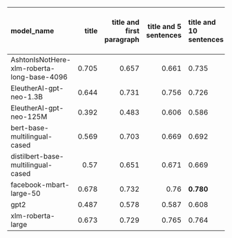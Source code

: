 | model_name                                 |   title |   title and first paragraph |   title and 5 sentences | title and 10 sentences   |   title and first sentence each paragraph |   raw text |
|:-------------------------------------------|--------:|----------------------------:|------------------------:|:-------------------------|------------------------------------------:|-----------:|
| AshtonIsNotHere-xlm-roberta-long-base-4096 |   0.705 |                       0.657 |                   0.661 | 0.735                    |                                     0.727 |      0.708 |
| EleutherAI-gpt-neo-1.3B                    |   0.644 |                       0.731 |                   0.756 | 0.726                    |                                     0.713 |      0.716 |
| EleutherAI-gpt-neo-125M                    |   0.392 |                       0.483 |                   0.606 | 0.586                    |                                     0.6   |      0.69  |
| bert-base-multilingual-cased               |   0.569 |                       0.703 |                   0.669 | 0.692                    |                                     0.671 |      0.689 |
| distilbert-base-multilingual-cased         |   0.57  |                       0.651 |                   0.671 | 0.669                    |                                     0.639 |      0.686 |
| facebook-mbart-large-50                    |   0.678 |                       0.732 |                   0.76  | **0.780**                |                                     0.733 |      0.734 |
| gpt2                                       |   0.487 |                       0.578 |                   0.587 | 0.608                    |                                     0.622 |      0.582 |
| xlm-roberta-large                          |   0.673 |                       0.729 |                   0.765 | 0.764                    |                                     0.729 |      0.758 |